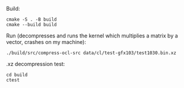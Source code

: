 Build:
```
cmake -S . -B build
cmake --build build
```
Run (decompresses and runs the kernel which multiplies a matrix by a vector, crashes on my machine):
```
./build/src/compress-ocl-src data/cl/test-gfx103/test1030.bin.xz
```
.xz decompression test:
```
cd build
ctest
```
